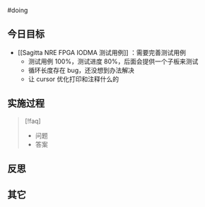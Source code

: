 #doing 

## 今日目标 
- [[Sagitta NRE FPGA IODMA 测试用例]] ：需要完善测试用例
	- 测试用例 100%，测试进度 80%，后面会提供一个子板来测试 
	- 循环长度存在 bug，还没想到办法解决 
	- 让 cursor 优化打印和注释什么的


## 实施过程

> [!faq]
>  - 问题
>  - 答案 


## 反思



## 其它 